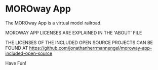 # MOROway App


The MOROway App is a virtual model railroad.


MOROWAY APP LICENSES ARE EXPLAINED IN THE 'ABOUT' FILE

THE LICENSES OF THE INCLUDED OPEN SOURCE PROJECTS CAN BE FOUND AT https://github.com/jonathanherrmannengel/moroway-app-included-open-source


Have Fun!
